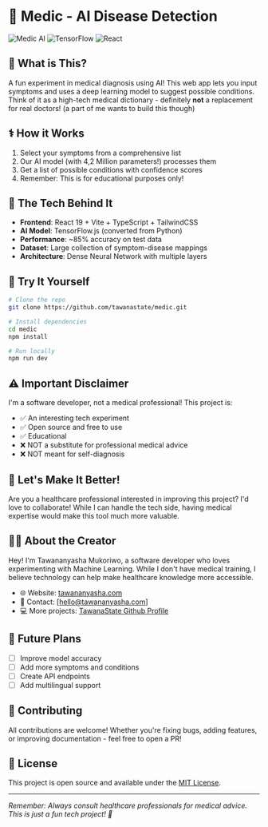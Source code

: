 # 🏥 Medic - AI Disease Detection

![Medic AI](https://img.shields.io/badge/Medic-AI-blue)
![TensorFlow](https://img.shields.io/badge/TensorFlow-2.0-orange)
![React](https://img.shields.io/badge/React-19-61dafb)

## 🤔 What is This?

A fun experiment in medical diagnosis using AI! This web app lets you input symptoms and uses a deep learning model to suggest possible conditions. Think of it as a high-tech medical dictionary - definitely **not** a replacement for real doctors! (a part of me wants to build this though)

## ⚕️ How it Works

1. Select your symptoms from a comprehensive list
2. Our AI model (with 4,2 Million parameters!) processes them
3. Get a list of possible conditions with confidence scores
4. Remember: This is for educational purposes only!

## 🔬 The Tech Behind It

- **Frontend**: React 19 + Vite + TypeScript + TailwindCSS
- **AI Model**: TensorFlow.js (converted from Python)
- **Performance**: ~85% accuracy on test data
- **Dataset**: Large collection of symptom-disease mappings
- **Architecture**: Dense Neural Network with multiple layers

## 🚀 Try It Yourself

```bash
# Clone the repo
git clone https://github.com/tawanastate/medic.git

# Install dependencies
cd medic
npm install

# Run locally
npm run dev
```

## ⚠️ Important Disclaimer

I'm a software developer, not a medical professional! This project is:
- ✅ An interesting tech experiment
- ✅ Open source and free to use
- ✅ Educational
- ❌ NOT a substitute for professional medical advice
- ❌ NOT meant for self-diagnosis

## 🤝 Let's Make It Better!

Are you a healthcare professional interested in improving this project? I'd love to collaborate! While I can handle the tech side, having medical expertise would make this tool much more valuable.

## 👨‍💻 About the Creator

Hey! I'm Tawananyasha Mukoriwo, a software developer who loves experimenting with Machine Learning. While I don't have medical training, I believe technology can help make healthcare knowledge more accessible.

- 🌐 Website: [tawananyasha.com](https://tawananyasha.com)
- 📧 Contact: [hello@tawananyasha.com]
- 💻 More projects: [TawanaState Github Profile](https://github.com/tawanastate)

## 🔮 Future Plans

- [ ] Improve model accuracy
- [ ] Add more symptoms and conditions
- [ ] Create API endpoints
- [ ] Add multilingual support

## 🙏 Contributing

All contributions are welcome! Whether you're fixing bugs, adding features, or improving documentation - feel free to open a PR!

## 📄 License

This project is open source and available under the [MIT License](LICENSE).

---

*Remember: Always consult healthcare professionals for medical advice. This is just a fun tech project! 🏥*